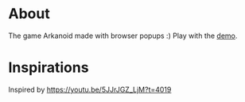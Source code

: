 # About

The game Arkanoid made with browser popups :)
Play with the [demo](https://peterattardi.github.io/Arkanoid/).

# Inspirations

Inspired by https://youtu.be/5JJrJGZ_LjM?t=4019
